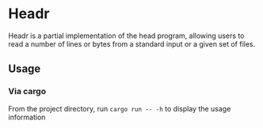 # Headr

Headr is a partial implementation of the head program, allowing users to read a number of lines or bytes from a standard input or a given set of files.

## Usage

### Via cargo

From the project directory, run `cargo run -- -h` to display the usage information
